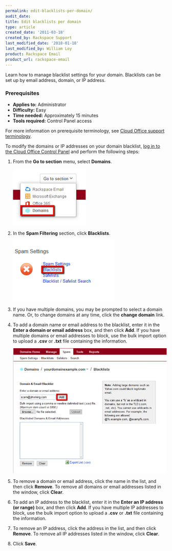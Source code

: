 ```yaml
---
permalink: edit-blacklists-per-domain/
audit_date:
title: Edit blacklists per domain
type: article
created_date: '2011-03-18'
created_by: Rackspace Support
last_modified_date: '2018-01-18'
last_modified_by: William Loy
product: Rackspace Email
product_url: rackspace-email
---
```


Learn how to manage blacklist settings for your domain. Blacklists can
be set up by email address, domain, or IP address.

### Prerequisites

- **Applies to:** Administrator
- **Difficulty:** Easy
- **Time needed:** Approximately 15 minutes
- **Tools required:**  Control Panel access

For more information on prerequisite terminology, see [Cloud Office support terminology](/support/how-to/cloud-office-support-terminology).

To modify the domains or IP addresses on your domain blacklist, [log
in to the Cloud Office Control Panel](https://cp.rackspace.com) and perform the
following steps:

1.  From the **Go to section** menu, select **Domains**.

    ![](go_to_section.png)

2.  In the **Spam Filtering** section, click **Blacklists**.

    ![](spam_settings.png)

3.  If you have multiple domains, you may be prompted to select a
    domain name. Or, to change domains at any time, click the **change
    domain** link.
4.  To add a domain name or email address to the blacklist, enter it in
    the **Enter a domain or email address** box, and then click
    **Add**. If you have multiple domains or email addresses
    to block, use the bulk import option to upload a **.csv** or **.txt** file
    containing the information.

    ![](add_address.png)

6.  To remove a domain or email address, click the name in the list, and
    then click **Remove**. To remove all domains or email addresses listed in the window, click **Clear**.
7.  To add an IP address to the blacklist, enter it in the **Enter an IP
    address (or range)** box, and then click **Add**. If
    you have multiple IP addresses to block, use the bulk import option
    to upload a **.csv** or **.txt** file containing the information.
8.  To remove an IP address, click the address in the list, and then
    click **Remove**. To remove all IP addresses listed in the window, click **Clear**.
9.  Click **Save**.

